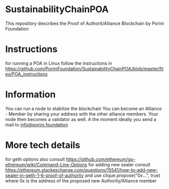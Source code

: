 # SustainabilityChainPOA
This repository describes the Proof of Authorit/Alliance Blockchain by Porini Foundation 

# Instructions
for running a POA in Linux follow the instructions in https://github.com/PoriniFoundation/SustainabilityChainPOA/blob/master/files/POA_instructions

# Information

You can run a node to stabilize the blockchain 
You can become an Alliance - Member by sharing your address with the other alliance members. Your node then becomes a validator as well.
A the moment ideally you send a mail to info@porini.foundation

# More tech details

for geth options also consult https://github.com/ethereum/go-ethereum/wiki/Command-Line-Options
for adding new sealer consult https://ethereum.stackexchange.com/questions/15541/how-to-add-new-sealer-in-geth-1-6-proof-of-authority and use clique.propose("0x...", true) where 0x is the address of the proposed new Authority/Alliance member




